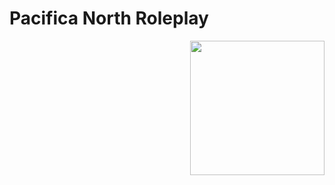 # Pacifica North Roleplay

<img align="right" height="215" width="215" alt="" src="https://pluto.vodka/shawn/67UvWA.png" />
